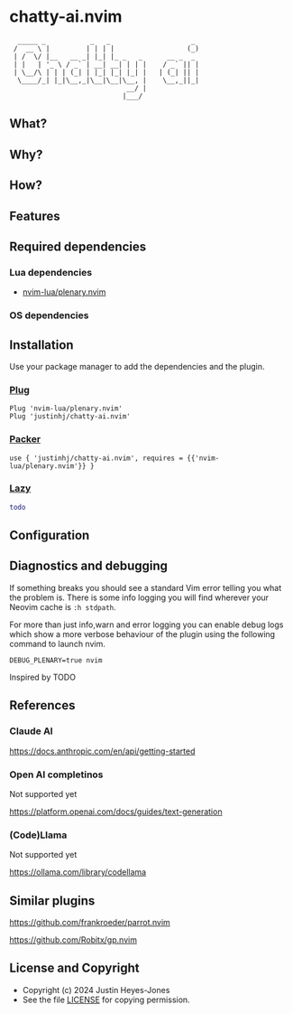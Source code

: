 # chatty-ai.nvim

```
  _____ _           _   _                    _ 
 /  __ \ |         | | | |                  (_)
 | /  \/ |__   __ _| |_| |_ _   _      __ _  _ 
 | |   | '_ \ / _` | __| __| | | |    / _` || |
 | \__/\ | | | (_| | |_| |_| |_| |   | (_| || |
  \____/_| |_|\__,_|\__|\__|\__, |    \__,_||_|
                             __/ |             
                            |___/              
```

## What?

## Why?

## How?

## Features

## Required dependencies
### Lua dependencies
- [nvim-lua/plenary.nvim](https://github.com/nvim-lua/plenary.nvim)

### OS dependencies

## Installation
Use your package manager to add the dependencies and the plugin. 

### [Plug](https://github.com/junegunn/vim-plug)

```
Plug 'nvim-lua/plenary.nvim'
Plug 'justinhj/chatty-ai.nvim'
```

### [Packer](https://github.com/wbthomason/packer.nvim)

```
use { 'justinhj/chatty-ai.nvim', requires = {{'nvim-lua/plenary.nvim'}} }
```

### [Lazy](https://github.com/folke/lazy.nvim)

``` lua
todo
```

## Configuration


## Diagnostics and debugging
If something breaks you should see a standard Vim error telling you what the problem is. There is some info logging you will find wherever your Neovim cache is `:h stdpath`.

For more than just info,warn and error logging you can enable debug logs which show a more verbose behaviour of the plugin using the following command to launch nvim.

`DEBUG_PLENARY=true nvim`

Inspired by TODO

## References

### Claude AI

https://docs.anthropic.com/en/api/getting-started

### Open AI completinos

Not supported yet

https://platform.openai.com/docs/guides/text-generation

### (Code)Llama

Not supported yet

https://ollama.com/library/codellama

## Similar plugins

https://github.com/frankroeder/parrot.nvim

https://github.com/Robitx/gp.nvim

## License and Copyright

- Copyright (c) 2024 Justin Heyes-Jones
- See the file [LICENSE](LICENSE) for copying permission.
